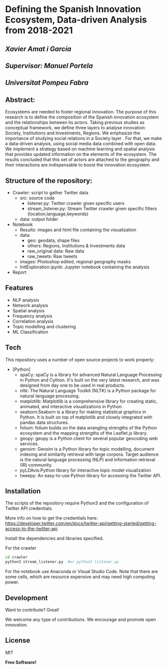 # Defining the Spanish Innovation Ecosystem, Data-driven Analysis from 2018-2021
## _Xavier Amat i García_
## _Supervisor: Manuel Portela_
## _Universitat Pompeu Fabra_


## Abstract:
Ecosystems are needed to foster regional innovation. The purpose of this research is to define the composition of the Spanish innovation ecosystem and the relationships between its actors. Taking previous studies as conceptual framework, we define three layers to analyse innovation: Society, Institutions and Investments, Regions. We emphasize the importance of studying social relations in a Society layer . For that, we make a data-driven analysis, using social media data combined with open data. We implement a strategy based on machine learning and spatial analysis that provides updated information on the elements of the ecosystem. The results concluded that this set of actors are attached to the geography and their interactions are indispensable to boost the innovation ecosystem.

## Structure of the repository: 
- Crawler: script to gather Twitter data
    - src: source code
        - listener.py: Twitter crawler given specific users
        - stream_listener.py: Stream Twitter crawler given specific filters (location,language,keywords)
    - data: output folder
- Notebook
    - Results: images and html file containing the visualization
    - data: 
        - geo: geodata, shape files
        - others: Regions, Institutions & Investments data
        - raw_original data: Raw data
        - raw_tweets: Raw tweets
    - images: Photoshop edited, regional geography masks
    - InitExploration.ipynb: Jupyter notebook containing the analysis
- Report

## Features

- NLP analysis
- Network analysis
- Spatial analysis
- Frequency analysis
- Correlation analysis
- Topic modelling and clustering
- ML Classification


## Tech

This repository uses a number of open source projects to work properly:

- [Python] 
    - spaCy: spaCy is a library for advanced Natural Language Processing in Python and Cython. It's built on the very latest research, and was designed from day one to be used in real products.
    - nltk: The Natural Language Toolkit (NLTK) is a Python package for natural language processing.
    - matplotlib: Matplotlib is a comprehensive library for creating static, animated, and interactive visualizations in Python.
    - seaborn:Seaborn is a library for making statistical graphics in Python. It is built on top of matplotlib and closely integrated with pandas data structures.
    - folium: folium builds on the data wrangling strengths of the Python ecosystem and the mapping strengths of the Leaflet.js library.
    - geopy: geopy is a Python client for several popular geocoding web services.
    - gensim: Gensim is a Python library for topic modelling, document indexing and similarity retrieval with large corpora. Target audience is the natural language processing (NLP) and information retrieval (IR) community.
    - pyLDAvis:Python library for interactive topic model visualization
    - tweepy: An easy-to-use Python library for accessing the Twitter API.

## Installation

The scripts of the repository require Python3 and the configuration of Twitter API credentials. 

More info on how to get the credentials here: https://developer.twitter.com/en/docs/twitter-api/getting-started/getting-access-to-the-twitter-api

Install the dependencies and libraries specified.

For the crawler

```sh
cd crawler
python3 stream_listener.py  #or python3 listener.py
```

For the notebook use Anaconda or Visual Studio Code. Note that there are some cells, which are resource expensive and may need high computing power.


## Development

Want to contribute? Great!

We welcome any type of contributions. We encourage and promote open innovation.

## License

MIT

**Free Software!**